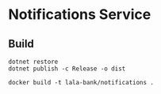 # Notifications Service

## Build

```shell
dotnet restore
dotnet publish -c Release -o dist

docker build -t lala-bank/notifications .
```